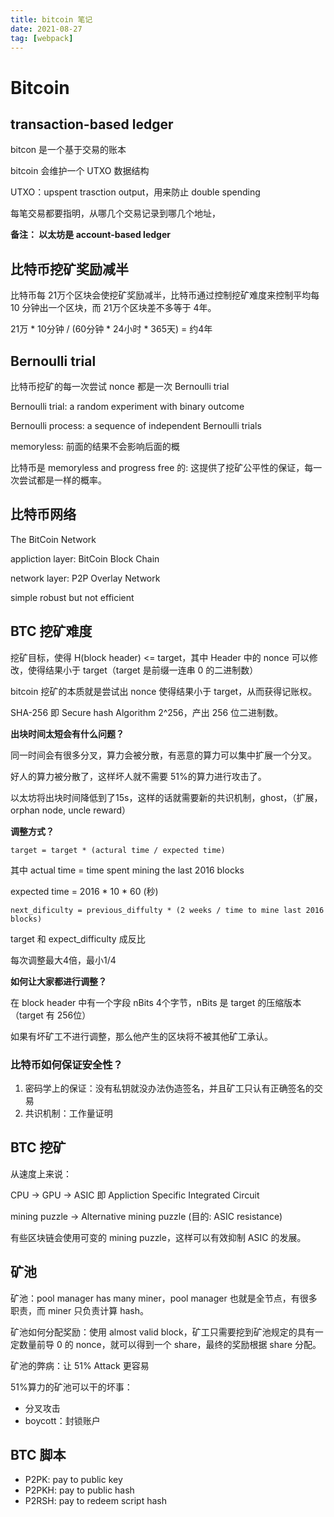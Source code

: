 ```yaml
---
title: bitcoin 笔记
date: 2021-08-27
tag: [webpack]
---
```


# Bitcoin

## transaction-based ledger

bitcon 是一个基于交易的账本

bitcoin 会维护一个 UTXO 数据结构

UTXO：upspent trasction output，用来防止 double spending

每笔交易都要指明，从哪几个交易记录到哪几个地址，

**备注： 以太坊是 account-based ledger**



## 比特币挖矿奖励减半

比特币每 21万个区块会使挖矿奖励减半，比特币通过控制挖矿难度来控制平均每 10 分钟出一个区块，而 21万个区块差不多等于 4年。

21万 * 10分钟 / (60分钟 * 24小时 * 365天) = 约4年



## Bernoulli trial

比特币挖矿的每一次尝试  nonce 都是一次 Bernoulli trial

Bernoulli trial: a random experiment with binary outcome

Bernoulli process: a sequence of independent Bernoulli trials

memoryless: 前面的结果不会影响后面的概

比特币是 memoryless and progress free 的: 这提供了挖矿公平性的保证，每一次尝试都是一样的概率。



## 比特币网络

The BitCoin Network

appliction layer: BitCoin Block Chain

network layer: P2P Overlay Network

simple robust but not efficient



## BTC 挖矿难度

挖矿目标，使得 H(block header) <= target，其中 Header 中的 nonce 可以修改，使得结果小于 target（target 是前缀一连串 0 的二进制数）

bitcoin 挖矿的本质就是尝试出 nonce 使得结果小于 target，从而获得记账权。

SHA-256 即 Secure hash Algorithm 2^256，产出 256 位二进制数。

**出块时间太短会有什么问题？**

同一时间会有很多分叉，算力会被分散，有恶意的算力可以集中扩展一个分叉。

好人的算力被分散了，这样坏人就不需要 51%的算力进行攻击了。

以太坊将出块时间降低到了15s，这样的话就需要新的共识机制，ghost，（扩展，orphan node, uncle reward）

**调整方式？**

```
target = target * (actural time / expected time)
```

其中 actual time = time spent mining the last 2016 blocks

expected time = 2016 * 10 * 60 (秒)

```
next_dificulty = previous_diffulty * (2 weeks / time to mine last 2016 blocks)
```

target 和 expect_difficulty 成反比

每次调整最大4倍，最小1/4

**如何让大家都进行调整？**

在  block header 中有一个字段 nBits 4个字节，nBits 是 target 的压缩版本（target 有 256位）

如果有坏矿工不进行调整，那么他产生的区块将不被其他矿工承认。



### 比特币如何保证安全性？

1. 密码学上的保证：没有私钥就没办法伪造签名，并且矿工只认有正确签名的交易
2. 共识机制：工作量证明



## BTC 挖矿

从速度上来说：

CPU -> GPU -> ASIC 即 Appliction Specific Integrated Circuit

mining puzzle -> Alternative mining puzzle (目的: ASIC resistance)

有些区块链会使用可变的 mining puzzle，这样可以有效抑制 ASIC 的发展。



## 矿池

矿池：pool manager has many miner，pool manager 也就是全节点，有很多职责，而 miner 只负责计算 hash。

矿池如何分配奖励：使用 almost valid block，矿工只需要挖到矿池规定的具有一定数量前导 0 的 nonce，就可以得到一个 share，最终的奖励根据 share 分配。

矿池的弊病：让 51% Attack 更容易

51%算力的矿池可以干的坏事：

- 分叉攻击
- boycott：封锁账户



## BTC 脚本

- P2PK: pay to public key
- P2PKH: pay to public hash
- P2RSH: pay to redeem script hash
